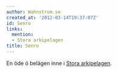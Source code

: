 ```yaml
---
author: Wahnstrom.se
created_at: '2012-03-14T19:37:07Z'
id: Senro
links:
  mention:
  - Stora arkipelagen
title: Senro
---
```


En öde ö belägen inne i [Stora arkipelagen].

  [Stora arkipelagen]: Stora_arkipelagen